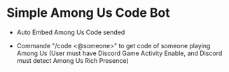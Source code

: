 # Simple Among Us Code Bot

- Auto Embed Among Us Code sended

- Commande "/code <@someone>" to get code of someone playing Among Us (User must have Discord Game Activity Enable, and Discord must detect Among Us Rich Presence)